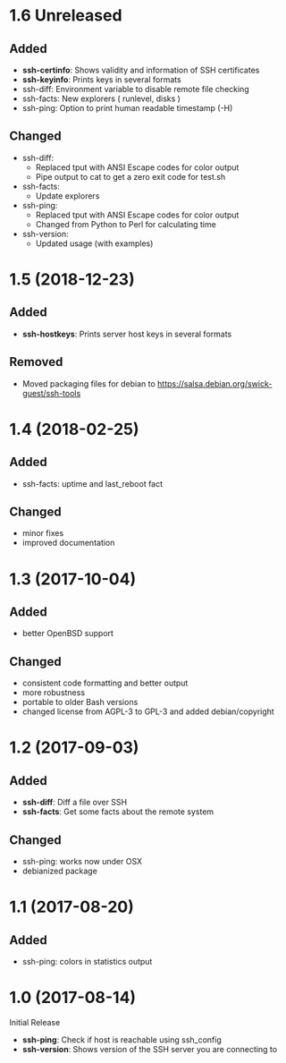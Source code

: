 # 1.6 Unreleased

## Added

- **ssh-certinfo**: Shows validity and information of SSH certificates
- **ssh-keyinfo**: Prints keys in several formats
- ssh-diff: Environment variable to disable remote file checking
- ssh-facts: New explorers ( runlevel, disks )
- ssh-ping: Option to print human readable timestamp (-H)

## Changed

- ssh-diff:
  - Replaced tput with ANSI Escape codes for color output
  - Pipe output to cat to get a zero exit code for test.sh
- ssh-facts:
  - Update explorers
- ssh-ping:
  - Replaced tput with ANSI Escape codes for color output
  - Changed from Python to Perl for calculating time
- ssh-version:
  - Updated usage (with examples)

# 1.5 (2018-12-23)

## Added

- **ssh-hostkeys**:  Prints server host keys in several formats

## Removed

- Moved packaging files for debian to https://salsa.debian.org/swick-guest/ssh-tools

# 1.4 (2018-02-25)

## Added

- ssh-facts: uptime and last_reboot fact

## Changed

- minor fixes
- improved documentation

# 1.3 (2017-10-04)

## Added

- better OpenBSD support

## Changed

- consistent code formatting and better output
- more robustness
- portable to older Bash versions
- changed license from AGPL-3 to GPL-3 and added debian/copyright

# 1.2 (2017-09-03)

## Added

- **ssh-diff**: Diff a file over SSH
- **ssh-facts**: Get some facts about the remote system

## Changed

- ssh-ping: works now under OSX
- debianized package

# 1.1 (2017-08-20)

## Added

- ssh-ping: colors in statistics output

# 1.0 (2017-08-14)

Initial Release

- **ssh-ping**: Check if host is reachable using ssh_config
- **ssh-version**: Shows version of the SSH server you are connecting to
